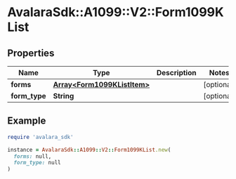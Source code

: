 # AvalaraSdk::A1099::V2::Form1099KList

## Properties

| Name | Type | Description | Notes |
| ---- | ---- | ----------- | ----- |
| **forms** | [**Array&lt;Form1099KListItem&gt;**](Form1099KListItem.md) |  | [optional] |
| **form_type** | **String** |  | [optional] |

## Example

```ruby
require 'avalara_sdk'

instance = AvalaraSdk::A1099::V2::Form1099KList.new(
  forms: null,
  form_type: null
)
```

